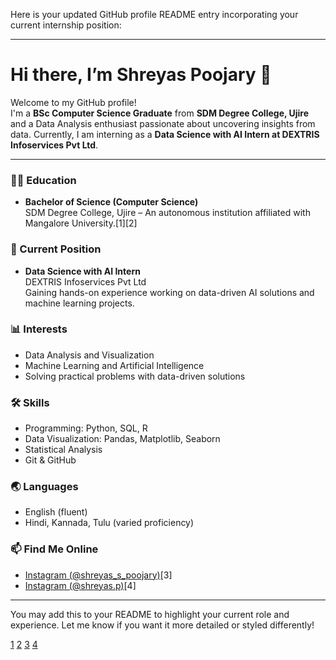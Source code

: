 Here is your updated GitHub profile README entry incorporating your current internship position:

***

# Hi there, I’m Shreyas Poojary 👋

Welcome to my GitHub profile!  
I'm a **BSc Computer Science Graduate** from **SDM Degree College, Ujire** and a Data Analysis enthusiast passionate about uncovering insights from data. Currently, I am interning as a **Data Science with AI Intern at DEXTRIS Infoservices Pvt Ltd**.

***

### 👨‍🎓 Education
- **Bachelor of Science (Computer Science)**  
  SDM Degree College, Ujire – An autonomous institution affiliated with Mangalore University.[1][2]

### 💼 Current Position
- **Data Science with AI Intern**  
  DEXTRIS Infoservices Pvt Ltd  
  Gaining hands-on experience working on data-driven AI solutions and machine learning projects.

### 📊 Interests
- Data Analysis and Visualization
- Machine Learning and Artificial Intelligence
- Solving practical problems with data-driven solutions

### 🛠️ Skills
- Programming: Python, SQL, R
- Data Visualization: Pandas, Matplotlib, Seaborn
- Statistical Analysis
- Git & GitHub

### 🌏 Languages
- English (fluent)
- Hindi, Kannada, Tulu (varied proficiency)

### 📫 Find Me Online
- [Instagram (@shreyas_s_poojary)](https://www.instagram.com/shreyas_s_poojary)[3]
- [Instagram (@shreyas.p)](https://www.instagram.com/shreyas.p)[4]

***

You may add this to your README to highlight your current role and experience. Let me know if you want it more detailed or styled differently!

[1](https://en.wikipedia.org/wiki/SDM_College,_Ujire)
[2](https://www.sdmesociety.in/sdm-degree-college-ujire/)
[3](https://www.instagram.com/shreyas_s_poojary/?hl=en)
[4](https://www.instagram.com/shreyas.p/)
